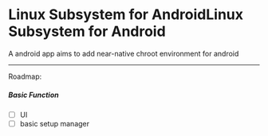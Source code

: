 # Linux Subsystem for AndroidLinux Subsystem for Android

A android app aims to add near-native chroot environment for android

------------

Roadmap:

##### Basic Function
- [ ] UI
- [ ] basic setup manager
